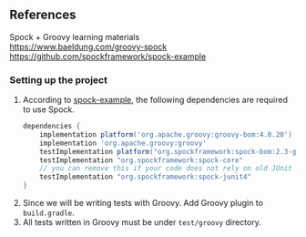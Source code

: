 ## References
Spock + Groovy learning materials \
https://www.baeldung.com/groovy-spock
https://github.com/spockframework/spock-example


### Setting up the project
1. According to [spock-example](https://github.com/spockframework/spock-example), the following dependencies are 
   required to use Spock.
   ```Groovy
   dependencies {
       implementation platform('org.apache.groovy:groovy-bom:4.0.20')
       implementation 'org.apache.groovy:groovy'
       testImplementation platform("org.spockframework:spock-bom:2.3-groovy-4.0")
       testImplementation "org.spockframework:spock-core"
       // you can remove this if your code does not rely on old JUnit 4 rules
       testImplementation "org.spockframework:spock-junit4"
   }
   ```
2. Since we will be writing tests with Groovy. Add Groovy plugin to `build.gradle`.
3. All tests written in Groovy must be under `test/groovy` directory.